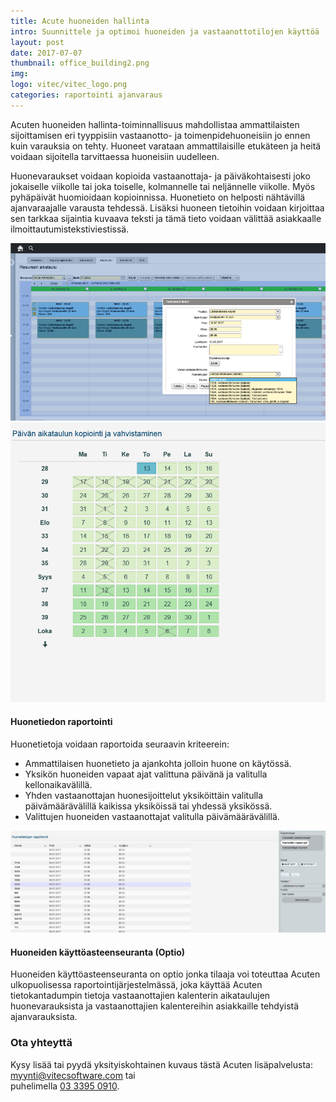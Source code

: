 ```yaml
---
title: Acute huoneiden hallinta
intro: Suunnittele ja optimoi huoneiden ja vastaanottotilojen käyttöä
layout: post
date: 2017-07-07
thumbnail: office_building2.png
img: 
logo: vitec/vitec_logo.png
categories: raportointi ajanvaraus
---
```


Acuten huoneiden hallinta-toiminnallisuus mahdollistaa ammattilaisten sijoittamisen  eri tyyppisiin 
vastaanotto- ja toimenpidehuoneisiin jo ennen kuin varauksia on tehty. 
Huoneet varataan ammattilaisille etukäteen ja heitä voidaan sijoitella tarvittaessa huoneisiin uudelleen.  

Huonevaraukset voidaan kopioida vastaanottaja- ja päiväkohtaisesti joko jokaiselle viikolle tai 
joka toiselle, kolmannelle tai neljännelle viikolle. Myös pyhäpäivät huomioidaan kopioinnissa.
Huonetieto on helposti nähtävillä ajanvaraajalle varausta tehdessä. 
Lisäksi huoneen tietoihin voidaan kirjoittaa sen tarkkaa sijaintia kuvaava teksti ja 
tämä tieto voidaan välittää asiakkaalle ilmoittautumistekstiviestissä.

![Huoneen valinta screenshot](/portfolio/vitec/huoneen_valinta.png)
![Vahvistus screenshot](/portfolio/vitec/vahvistus_huoneet.png)

#### Huonetiedon raportointi

Huonetietoja voidaan raportoida seuraavin kriteerein:
- Ammattilaisen huonetieto  ja ajankohta jolloin huone on käytössä.
- Yksikön huoneiden vapaat ajat valittuna päivänä ja valitulla kellonaikavälillä.
- Yhden vastaanottajan huonesijoittelut yksiköittäin valitulla päivämäärävälillä kaikissa yksiköissä tai yhdessä yksikössä.
- Valittujen huoneiden vastaanottajat valitulla päivämäärävälillä.

![Huoneiden raportti screenshot](/portfolio/vitec/huoneiden_raportti.png)

#### Huoneiden käyttöasteenseuranta (Optio)

Huoneiden käyttöasteenseuranta on optio jonka tilaaja voi toteuttaa Acuten ulkopuolisessa 
raportointijärjestelmässä, joka käyttää Acuten tietokantadumpin tietoja vastaanottajien kalenterin 
aikataulujen huonevarauksista ja vastaanottajien kalentereihin asiakkaille tehdyistä ajanvarauksista. 

### Ota yhteyttä

Kysy lisää tai pyydä yksityiskohtainen kuvaus tästä Acuten lisäpalvelusta: 
[myynti@vitecsoftware.com](mailto://myynti@vitecsoftware.com) tai  
puhelimella [03 3395 0910](tel://+358333950910).
